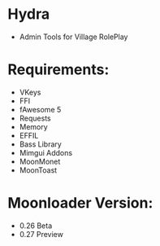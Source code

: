# Hydra
 - Admin Tools for Village RolePlay

# Requirements:
 - VKeys
 - FFI
 - fAwesome 5
 - Requests
 - Memory
 - EFFIL
 - Bass Library
 - Mimgui Addons
 - MoonMonet
 - MoonToast

# Moonloader Version:
 - 0.26 Beta
 - 0.27 Preview


